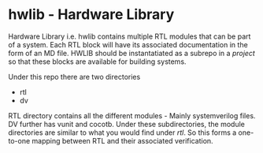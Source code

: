 # hwlib - Hardware Library

Hardware Library i.e. hwlib contains multiple RTL modules that can be part of a system. Each RTL block will have its associated documentation in the form of an MD file.
HWLIB should be instantatiated as a subrepo in a *project* so that these blocks are available for building systems.

Under this repo there are two directories
- rtl
- dv

RTL directory contains all the different modules - Mainly systemverilog files.
DV further has vunit and cocotb. Under these subdirectories, the module directories are similar to what you would find under *rtl*. So this forms a one-to-one mapping between RTL and their associated verification.
